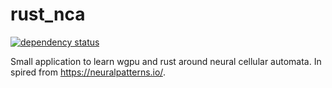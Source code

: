 # rust_nca

[![dependency status](https://deps.rs/repo/github/dsmtE/rust_nca/status.svg)](https://deps.rs/repo/github/dsmtE/rust_nca)

Small application to learn wgpu and rust around neural cellular automata. In spired from https://neuralpatterns.io/.
